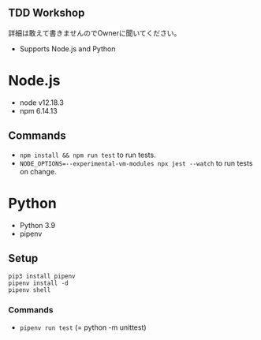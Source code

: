 TDD Workshop
----
詳細は敢えて書きませんのでOwnerに聞いてください。
* Supports Node.js and Python

# Node.js
- node v12.18.3
- npm 6.14.13

## Commands
- `npm install && npm run test` to run tests.
- `NODE_OPTIONS=--experimental-vm-modules npx jest --watch` to run tests on change.

# Python
- Python 3.9
- pipenv

## Setup
```
pip3 install pipenv
pipenv install -d
pipenv shell
```

### Commands
- `pipenv run test` (= python -m unittest)